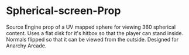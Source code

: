 # Spherical-screen-Prop
Source Engine prop of a UV mapped sphere for viewing 360 spherical content.  Uses a flat disk for it's hitbox so that the player can stand inside. Normals flipped so that it can be viewed from the outside. Designed for Anarchy Arcade. 
